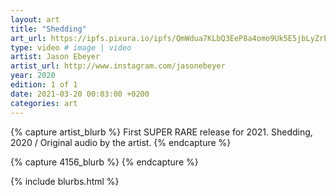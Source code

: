 ```yaml
---
layout: art
title: "Shedding"
art_url: https://ipfs.pixura.io/ipfs/QmWdua7KLbQ3EeP8a4omo9Uk5E5jbLyZrE2WjwvEyokRD9/Shedding.mp4
type: video # image | video
artist: Jason Ebeyer
artist_url: http://www.instagram.com/jasonebeyer
year: 2020
edition: 1 of 1
date: 2021-03-20 00:03:00 +0200
categories: art
---
```



{% capture artist_blurb %}
First SUPER RARE release for 2021. Shedding, 2020 / Original audio by the artist.
{% endcapture %}

{% capture 4156_blurb %}
{% endcapture %}


{% include blurbs.html %}
		